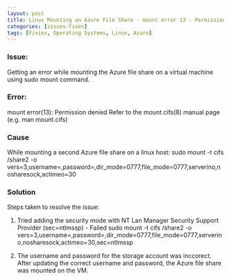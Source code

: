 ```yaml
---
layout: post
title: Linux Mounting an Azure File Share - mount error 13 - Permission denied - 
categories: [issues-fixes]
tags: [Fixies, Operating Systems, Linux, Azure]
---
```


### Issue:
Getting an error while mounting the Azure file share on a virtual machine using sudo mount command.

### Error:
mount error(13): Permission denied Refer to the mount.cifs(8) manual page (e.g. man mount.cifs)

### Cause
While mounting a second Azure file share on a linux host:
sudo mount -t cifs <azure-file-share-location> /share2 -o vers=3,username=<username>,password=<password>,dir_mode=0777,file_mode=0777,serverino,nosharesock,actimeo=30

### Solution
Steps taken to resolve the issue:
1. Tried adding the security mode with NT Lan Manager Security Support Provider (sec=ntlmssp) - Failed
sudo mount -t cifs <azure-file-share-location> /share2 -o vers=3,username=<username>,password=<password>,dir_mode=0777,file_mode=0777,serverino,nosharesock,actimeo=30,sec=ntlmssp 

2. The username and password for the storage account was inccorect. After updating the correct username and password, the Azure file share was mounted on the VM.